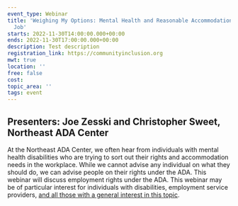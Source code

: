 ```yaml
---
event_type: Webinar
title: 'Weighing My Options: Mental Health and Reasonable Accommodation on the
  Job'
starts: 2022-11-30T14:00:00.000+00:00
ends: 2022-11-30T17:00:00.000+00:00
description: Test description
registration_link: https://communityinclusion.org
mwt: true
location: ''
free: false
cost: 
topic_area: ''
tags: event
---
```

## Presenters: Joe Zesski and Christopher Sweet, Northeast ADA Center

At the Northeast ADA Center, we often hear from individuals with mental health disabilities who are trying to sort out their rights and accommodation needs in the workplace. While we cannot advise any individual on what they should do, we can advise people on their rights under the ADA. This webinar will discuss employment rights under the ADA. This webinar may be of particular interest for individuals with disabilities, employment service providers, [and all those with a general interest in this topic]().